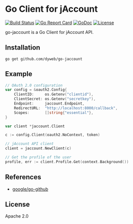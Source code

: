 # Go Client for jAccount

[![Build Status](https://github.com/dyweb/go-jaccount/workflows/Go/badge.svg)](https://github.com/dyweb/go-jaccount/actions)
[![Go Report Card](https://goreportcard.com/badge/github.com/dyweb/go-jaccount)](https://goreportcard.com/report/github.com/dyweb/go-jaccount)
[![GoDoc](https://pkg.go.dev/badge/github.com/dyweb/go-jaccount)](https://pkg.go.dev/github.com/dyweb/go-jaccount)
[![License](https://img.shields.io/github/license/dyweb/go-jaccount)](https://github.com/dyweb/go-jaccount/blob/master/LICENSE)

go-jaccount is a Go Client for jAccount API.

## Installation

```shell
go get github.com/dyweb/go-jaccount
```

## Example

```go
// OAuth 2.0 configuration
var config = &oauth2.Config{
    ClientID:     os.Getenv("clientid"),
    ClientSecret: os.Getenv("secretkey"),
    Endpoint:     jaccount.Endpoint,
    RedirectURL:  "http://localhost:8000/callback",
    Scopes:       []string{"essential"},
}

var client *jaccount.Client

c := config.Client(oauth2.NoContext, token)

// jAccount API client
client = jaccount.NewClient(c)

// Get the profile of the user
profile, err := client.Profile.Get(context.Background())
```

## References

- [google/go-github](https://github.com/google/go-github)

## License

Apache 2.0

